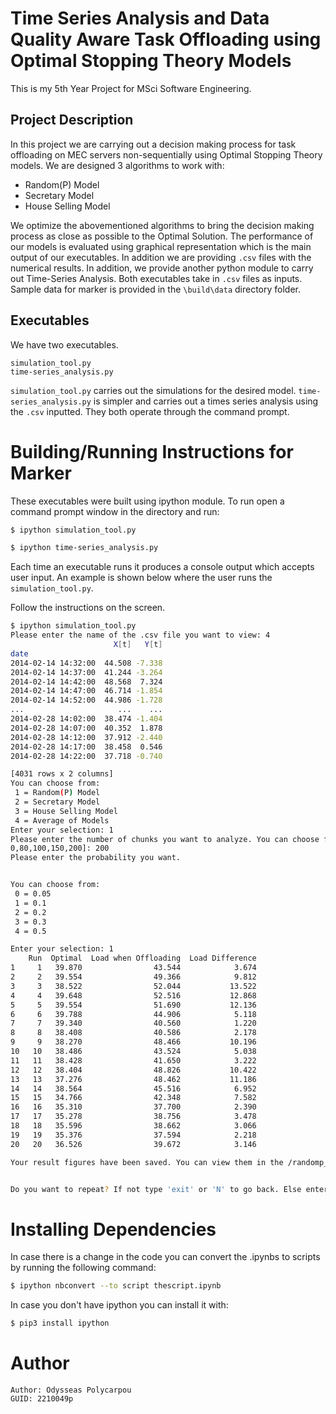# Time Series Analysis and Data Quality Aware Task Offloading using Optimal Stopping Theory Models

This is my 5th Year Project for MSci Software Engineering.

## Project Description

In this project we are carrying out a decision making process for task offloading on MEC servers non-sequentially using Optimal Stopping Theory models. We are designed 3 algorithms to work with:

- Random(P) Model
- Secretary Model
- House Selling Model

We optimize the abovementioned algorithms to bring the decision making process as close as possible to the Optimal Solution. The performance of our models is evaluated using graphical representation which is the main output of our executables. In addition we are providing ```.csv``` files with the numerical results. In addition, we provide another python module to carry out Time-Series Analysis. Both executables take in ```.csv``` files as inputs. Sample data for marker is provided in the ```\build\data``` directory folder.

## Executables

We have two executables.

```
simulation_tool.py
time-series_analysis.py
```

```simulation_tool.py``` carries out the simulations for the desired model. ```time-series_analysis.py``` is simpler and carries out a times series analysis using the ```.csv``` inputted. They both operate through the command prompt.

# Building/Running Instructions for Marker

These executables were built using ipython module.
To run open a command prompt window in the directory and run:

```bash
$ ipython simulation_tool.py
```
```bash
$ ipython time-series_analysis.py
```
Each time an executable runs it produces a console output which accepts user input. An example is shown below where the user runs the ```simulation_tool.py```.

Follow the instructions on the screen.

```bash
$ ipython simulation_tool.py
Please enter the name of the .csv file you want to view: 4
                       X[t]   Y[t]
date
2014-02-14 14:32:00  44.508 -7.338
2014-02-14 14:37:00  41.244 -3.264
2014-02-14 14:42:00  48.568  7.324
2014-02-14 14:47:00  46.714 -1.854
2014-02-14 14:52:00  44.986 -1.728
...                     ...    ...
2014-02-28 14:02:00  38.474 -1.404
2014-02-28 14:07:00  40.352  1.878
2014-02-28 14:12:00  37.912 -2.440
2014-02-28 14:17:00  38.458  0.546
2014-02-28 14:22:00  37.718 -0.740

[4031 rows x 2 columns]
You can choose from:
 1 = Random(P) Model
 2 = Secretary Model
 3 = House Selling Model
 4 = Average of Models
Enter your selection: 1
Please enter the number of chunks you want to analyze. You can choose from [20,5
0,80,100,150,200]: 200
Please enter the probability you want.


You can choose from:
 0 = 0.05
 1 = 0.1
 2 = 0.2
 3 = 0.3
 4 = 0.5

Enter your selection: 1
    Run  Optimal  Load when Offloading  Load Difference
1     1   39.870                43.544            3.674
2     2   39.554                49.366            9.812
3     3   38.522                52.044           13.522
4     4   39.648                52.516           12.868
5     5   39.554                51.690           12.136
6     6   39.788                44.906            5.118
7     7   39.340                40.560            1.220
8     8   38.408                40.586            2.178
9     9   38.270                48.466           10.196
10   10   38.486                43.524            5.038
11   11   38.428                41.650            3.222
12   12   38.404                48.826           10.422
13   13   37.276                48.462           11.186
14   14   38.564                45.516            6.952
15   15   34.766                42.348            7.582
16   16   35.310                37.700            2.390
17   17   35.278                38.756            3.478
18   18   35.596                38.662            3.066
19   19   35.376                37.594            2.218
20   20   36.526                39.672            3.146

Your result figures have been saved. You can view them in the /randomp_figures/ folder!


Do you want to repeat? If not type 'exit' or 'N' to go back. Else enter 'Y' to continue:
```

# Installing Dependencies

In case there is a change in the code you can convert the .ipynbs to scripts by running the following command:

```bash
$ ipython nbconvert --to script thescript.ipynb
```

In case you don't have ipython you can install it with:

```bash
$ pip3 install ipython
```

# Author
```
Author: Odysseas Polycarpou
GUID: 2210049p
```
